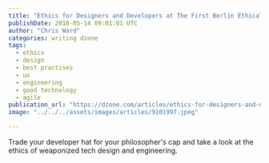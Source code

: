 ```yaml
---
title: "Ethics for Designers and Developers at The First Berlin Ethical Tech Meetup"
publishDate: 2018-05-14 09:01:01 UTC
author: "Chris Ward"
categories: writing dzone
tags:
  - ethics
  - design
  - best practises
  - ux
  - engineering
  - good technology
  - agile
publication_url: "https://dzone.com/articles/ethics-for-designers-and-developers-at-the-first-b"
image: "../../../assets/images/articles/9101997.jpeg"

---
```

Trade your developer hat for your philosopher's cap and take a look at the ethics of weaponized tech design and engineering.

